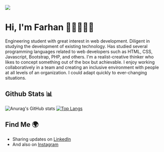 ![](https://media-exp1.licdn.com/dms/image/C5616AQF8zu7LAdoiyw/profile-displaybackgroundimage-shrink_200_800/0/1645831868705?e=1651104000&v=beta&t=dqd-HVf3drqbhfhFcIG66rrMSp6liabMLv8ZO061nTI)

# Hi, I'm Farhan 👋🏼👨🏼‍💻
Engineering student with great interest in web development. Diligent in studying the development of existing
technology. Has studied several programming languages related to web developers such as HTML, CSS, Javascript,
Bootstrap, PHP, and others. I'm a realist-creative thinker who likes to concept something out of the box but
achievable. I enjoy working collaboratively in a team and creating an inclusive environment with people at all levels of
an organization. I could adapt quickly to ever-changing situations.

## Github Stats 📊
![Anurag's GitHub stats](https://github-readme-stats.vercel.app/api?username=farhankisnanda&show_icons=true&theme=yeblu&hide=prs&line_height=24)
[![Top Langs](https://github-readme-stats.vercel.app/api/top-langs/?username=farhankisnanda&layout=compact&theme=yeblu)](https://github.com/anuraghazra/github-readme-stats)

## Find Me 🌍
- Sharing updates on <a href="https://www.linkedin.com/in/m-farhan-kisnanda-575b97194/">LinkedIn</a>
- And also on <a href="https://www.instagram.com/farhankisnanda/">Instagram</a>
